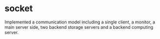 # socket
Implemented a communication model including a single client, a monitor, a main server side, two backend storage servers and a backend computing server.

